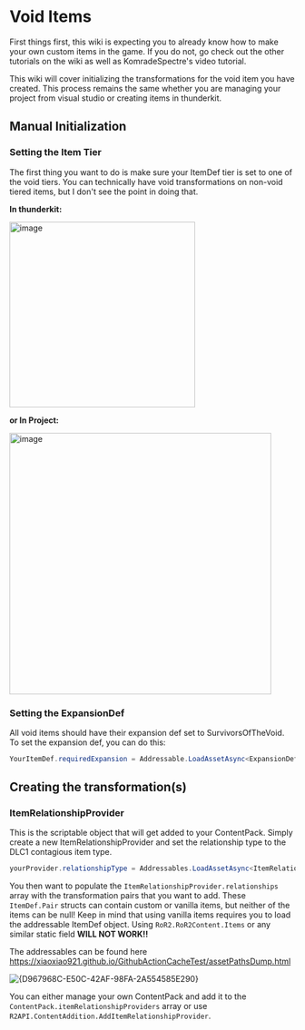 # Void Items

First things first, this wiki is expecting you to already know how to make your own custom items in the game. If you do not, go check out the other tutorials on the wiki as well as KomradeSpectre's video tutorial.

This wiki will cover initializing the transformations for the void item you have created. This process remains the same whether you are managing your project from visual studio or creating items in thunderkit.

## Manual Initialization

### Setting the Item Tier

The first thing you want to do is make sure your ItemDef tier is set to one of the void tiers. You can technically have void transformations on non-void tiered items, but I don't see the point in doing that.

**In thunderkit:**

<img width="327" alt="image" src="https://user-images.githubusercontent.com/31513176/163300558-49e6ffc0-11f1-4e13-aa20-efffc49e22e0.png">

**or In Project:**

<img width="461" alt="image" src="https://user-images.githubusercontent.com/31513176/163301131-e1bbb32f-103f-4763-9c5d-c46133115f96.png">

### Setting the ExpansionDef

All void items should have their expansion def set to SurvivorsOfTheVoid. To set the expansion def, you can do this:

```c#
YourItemDef.requiredExpansion = Addressable.LoadAssetAsync<ExpansionDef>("RoR2/DLC1/Common/DLC1.asset").WaitForCompletion();
```

## Creating the transformation(s)

### ItemRelationshipProvider

This is the scriptable object that will get added to your ContentPack. Simply create a new ItemRelationshipProvider and set the relationship type to the DLC1 contagious item type.

```c#
yourProvider.relationshipType = Addressables.LoadAssetAsync<ItemRelationshipType>("RoR2/DLC1/Common/ContagiousItem.asset").WaitForCompletion();
```
You then want to populate the `ItemRelationshipProvider.relationships` array with the transformation pairs that you want to add. These `ItemDef.Pair` structs can contain custom or vanilla items, but neither of the items can be null! Keep in mind that using vanilla items requires you to load the addressable ItemDef object. Using `RoR2.RoR2Content.Items` or any similar static field **WILL NOT WORK!!**

The addressables can be found here https://xiaoxiao921.github.io/GithubActionCacheTest/assetPathsDump.html

![{D967968C-E50C-42AF-98FA-2A554585E290}](https://github.com/user-attachments/assets/b43fa930-2409-40a6-9923-b7e50b6b9111)

You can either manage your own ContentPack and add it to the `ContentPack.itemRelationshipProviders` array or use `R2API.ContentAddition.AddItemRelationshipProvider`.
